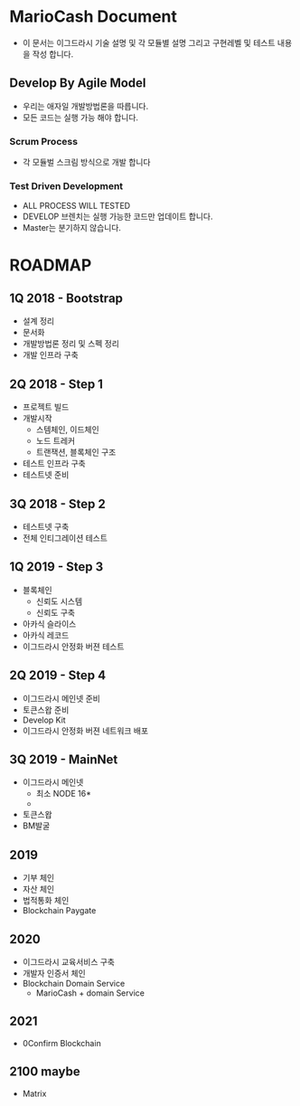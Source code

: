 # MarioCash Document
- 이 문서는 이그드라시 기술 설명 및 각 모듈별 설명 그리고 구현레벨 및 테스트 내용을 작성 합니다. 

## Develop By Agile Model 
- 우리는 애자일 개발방법론을 따릅니다.
- 모든 코드는 실행 가능 해야 합니다. 

### Scrum Process
- 각 모듈벌 스크림 방식으로 개발 합니다 

### Test Driven Development
- ALL PROCESS WILL TESTED
- DEVELOP 브렌치는 실행 가능한 코드만 업데이트 합니다.
- Master는 분기하지 않습니다.


# ROADMAP
## 1Q 2018 - Bootstrap
- 설계 정리
- 문서화
- 개발방법론 정리 및 스펙 정리
- 개발 인프라 구축

## 2Q 2018 - Step 1
- 프로젝트 빌드
- 개발시작 
    - 스템체인, 이드체인
    - 노드 트레커
    - 트랜잭션, 블록체인 구조
- 테스트 인프라 구축
- 테스트넷 준비

## 3Q 2018 - Step 2
- 테스트넷 구축
- 전체 인티그레이션 테스트

## 1Q 2019 - Step 3
- 블록체인
    - 신뢰도 시스템
    - 신뢰도 구축
- 아카식 슬라이스
- 아카식 레코드
- 이그드라시 안정화 버젼 테스트

## 2Q 2019 - Step 4
- 이그드라시 메인넷 준비
- 토큰스왑 준비
- Develop Kit 
- 이그드라시 안정화 버젼 네트워크 배포

## 3Q 2019 - MainNet
- 이그드라시 메인넷
    - 최소 NODE 16*
    - 
- 토큰스왑
- BM발굴

## 2019
- 기부 체인
- 자산 체인
- 법적통화 체인
- Blockchain Paygate

## 2020
- 이그드라시 교육서비스 구축
- 개발자 인증서 체인
- Blockchain Domain Service
    - MarioCash + domain Service

## 2021
- 0Confirm Blockchain 

## 2100 maybe
- Matrix 
